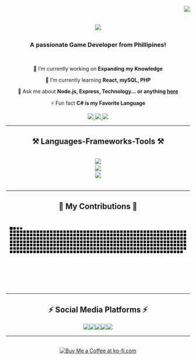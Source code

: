<img align="right" src="https://visitor-badge.laobi.icu/badge?page_id=salesp07.salesp07" />

<h1 align="center">
    <img src="https://readme-typing-svg.herokuapp.com/?font=Righteous&size=35&center=true&vCenter=true&width=500&height=70&duration=4000&lines=Hi+There!+👋;+I'm+Izanami!;" />
</h1>

<h3 align="center">A passionate Game Developer from Phillipines!</h3>

<br/>

<div align="center">
 
 🔭 I’m currently working on **Expanding my Knowledge**
 
 🌱 I’m currently learning **React, mySQL, PHP**

💬 Ask me about **Node.js, Express, Technology... or anything [here](https://github.com/IzanamiiDevv)**

⚡ Fun fact **C# is my Favorite Language**

 </div>
 
<div align="center"> 
  <a href="mailto:pedro.sales.muniz@gmail.com">
    <img src="https://img.shields.io/badge/Gmail-333333?style=for-the-badge&logo=gmail&logoColor=red" />
  </a>
  <a href="https://linkedin.com/in/pedro-sales-muniz" target="_blank">
    <img src="https://img.shields.io/badge/LinkedIn-0077B5?style=for-the-badge&logo=linkedin&logoColor=white" target="_blank" />
  </a>
  <a href="https://salesp07.github.io" target="_blank">
     <img src="https://img.shields.io/badge/Portfolio-FF5722?style=for-the-badge&logo=todoist&logoColor=white" target="_blank" /> <!-- sqlite, safari, google-chrome are other good icon options -->
  </a>
</div>

 <hr/>
 
<h2 align="center">⚒️ Languages-Frameworks-Tools ⚒️</h2>
<br/>
<div align="center">
    <img src="https://skillicons.dev/icons?i=html,css,javascript,typescript,cs,python" /><br>
    <img src="https://skillicons.dev/icons?i=nodejs,express,react,vue,dotnet,git" /><br>
    <img src="https://skillicons.dev/icons?i=github,git,vscode,stackoverflow,unity" />
    
    
    
</div>

<br/>
<hr/>

<div align="center">
  <h2>🐍 My Contributions 🐍</h2>
  <br>
  <img alt="snake eating my contributions" src="https://raw.githubusercontent.com/salesp07/salesp07/output/github-contribution-grid-snake.svg" />
  
  <br/><br/><br/>
</div>

<hr/>

<h2 align="center">⚡ Social Media Platforms ⚡</h2>

<div align="center">
    <img src="https://img.shields.io/badge/Facebook-1877F2?style=for-the-badge&logo=facebook&logoColor=white" target="_blank" /><img src="https://img.shields.io/badge/Instagram-E4405F?style=for-the-badge&logo=instagram&logoColor=white" target="_blank" /><img src="https://img.shields.io/badge/Codepen-000000?style=for-the-badge&logo=codepen&logoColor=white" target="_blank" /><img src="https://img.shields.io/badge/Codewars-B1361E?style=for-the-badge&logo=Codewars&logoColor=white" target="_blank" /><img src="https://img.shields.io/badge/GitHub-100000?style=for-the-badge&logo=github&logoColor=white" target="_blank" />
</div>


<hr/>

<br/>

<div align="center">
<a href='https://ko-fi.com/V7V4RAK9C' target='_blank'><img height='64' style='border:0px;height:64px;' src='https://storage.ko-fi.com/cdn/kofi1.png?v=3' border='0' alt='Buy Me a Coffee at ko-fi.com' /></a>
</div>

<br/>
